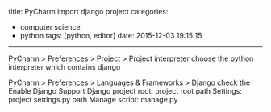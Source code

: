 title: PyCharm import django project
categories:
  - computer science
  - python
tags: [python, editor]
date: 2015-12-03 19:15:15
---

<!-- more -->

PyCharm > Preferences > Project > Project interpreter
choose the python interpreter which contains django

PyCharm > Preferences > Languages & Frameworks > Django
check the Enable Django Support
Django project root: project root path
Settings: project settings.py path
Manage script: manage.py

